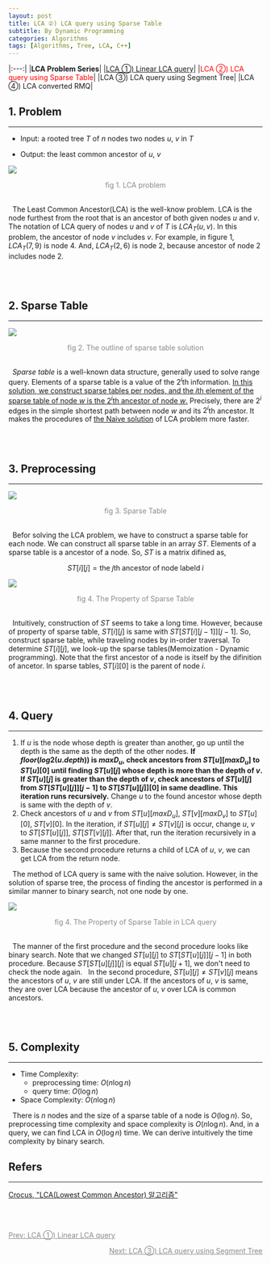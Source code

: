 ```yaml
---
layout: post
title: LCA ②) LCA query using Sparse Table
subtitle: By Dynamic Programming
categories: Algorithms
tags: [Algorithms, Tree, LCA, C++]
---
```


|:---:|
|<b>LCA Problem Series</b>|
|<a href = "https://unsik6.github.io/algorithms/2023/02/07/LCA1.html">LCA ①) Linear LCA query</a>|
|<span style = "color:red">LCA ②) LCA query using Sparse Table</span>|
|LCA ③) LCA query using Segment Tree|
|LCA ④) LCA converted RMQ|

## 1. Problem
<hr>

- Input:
    a rooted tree $T$ of $n$ nodes
    two nodes $u$, $v$ in $T$

- Output:
    the least common ancestor of $u$, $v$

<img src = "https://user-images.githubusercontent.com/80208196/217368506-8d36d245-d97f-4ce7-a97d-f9fcd10993ae.png"><center><span style = "opacity:0.5">fig 1. LCA problem</span></center><br/>

&nbsp;&nbsp;The Least Common Ancestor(LCA) is the well-know problem. LCA is the node furthest from the root that is an ancestor of both given nodes $u$ and $v$. The notation of LCA query of nodes $u$ and $v$ of $T$ is $LCA_T(u,v)$. In this problem, the ancestor of node $v$ includes $v$. For example, in figure 1, $LCA_T(7, 9)$ is node $4$. And, $LCA_T(2,6)$ is node $2$, because ancestor of node $2$ includes node $2$.

<br/><br/>

## 2. Sparse Table
<hr>

<img src = "https://user-images.githubusercontent.com/80208196/217377531-d4f82100-ea6f-4c82-b1fd-48b1de3dc567.png"><center><span style = "opacity:0.5">fig 2. The outline of sparse table solution</span></center><br/>

&nbsp;&nbsp;<i>Sparse table</i> is a well-known data structure, generally used to solve range query. Elements of a sparse table is a value of the $2^i$th information. <u>In this solution, we construct sparse tables per nodes, and the $i$th element of the sparse table of node $w$ is the $2^i$th ancestor of node $w$.</u> Precisely, there are $2^i$ edges in the simple shortest path between node $w$ and its $2^i$th ancestor. It makes the procedures of <a href = "https://unsik6.github.io/algorithms/2023/02/07/LCA1.html#h-2-naive-solution">the Naive solution</a> of LCA problem more faster.

<br/><br/>

## 3. Preprocessing
<hr>

<img src = "https://user-images.githubusercontent.com/80208196/217382525-f3af34f1-3445-4bb3-9e5e-539017d85653.png"><center><span style = "opacity:0.5">fig 3. Sparse Table</span></center><br/>

&nbsp;&nbsp;Befor solving the LCA problem, we have to construct a sparse table for each node. We can construct all sparse table in an array $ST$. Elements of a sparse table is a ancestor of a node. So, $ST$ is a matrix difined as,

$$
ST[i][j] = \mathrm{the} \; j \mathrm{th \; ancestor\; of\; node\; labeld} \; i
$$

<img src = "https://user-images.githubusercontent.com/80208196/217383670-875d136c-9807-4891-80a4-cb4eefc15238.png"><center><span style = "opacity:0.5">fig 4. The Property of Sparse Table</span></center><br/>

&nbsp;&nbsp;Intuitively, construction of $ST$ seems to take a long time. However, because of property of sparse table, $ST[i][j]$ is same with $ST[ST[i][j-1]][j-1]$. So, construct sparse table, while traveling nodes by in-order traversal. To determine $ST[i][j]$, we look-up the sparse tables(Memoization - Dynamic programming). Note that the first ancestor of a node is itself by the difinition of ancetor. In sparse tables, $ST[i][0]$ is the parent of node $i$.

<script src="https://gist.github.com/unsik6/ebd89824808d397d4e13cd441c5c23b4.js"></script>

<br/><br/>

## 4. Query
<hr>

1. If $u$ is the node whose depth is greater than another, go up until the depth is the same as the depth of the other nodes. <b>If $floor(log2(u.depth))$ is $maxD_u$, check ancestors from $ST[u][maxD_u]$ to $ST[u][0]$ until finding $ST[u][j]$ whose depth is more than the depth of $v$. If $ST[u][j]$ is greater than the depth of $v$, check ancestors of $ST[u][j]$ from $ST[ST[u][j]][j-1]$ to $ST[ST[u][j]][0]$ in same deadline. This iteration runs recursively.</b> Change $u$ to the found ancestor whose depth is same with the depth of $v$.
2. Check ancestors of $u$ and $v$ from $ST[u][maxD_u]$, $ST[v][maxD_v]$ to $ST[u][0]$, $ST[v][0]$. In the iteration, if $ST[u][j] \neq ST[v][j]$ is occur, change $u$, $v$ to $ST[ST[u][j]]$, $ST[ST[v][j]]$. After that, run the iteration recursively in a same manner to the first procedure.
3. Because the second procedure returns a child of LCA of $u$, $v$, we can get LCA from the return node.

&nbsp;&nbsp;The method of LCA query is same with the naive solution. However, in the solution of sparse tree, the process of finding the ancestor is performed in a similar manner to binary search, not one node by one.

<img src = "https://user-images.githubusercontent.com/80208196/217391595-82a93c5f-ffa4-40fa-87c7-f23a53b11730.png"><center><span style = "opacity:0.5">fig 4. The Property of Sparse Table in LCA query</span></center><br/>

&nbsp;&nbsp;The manner of the first procedure and the second procedure looks like binary search. Note that we changed $ST[u][j]$ to $ST[ST[u][j]][j-1]$ in both procedure. Because $ST[ST[u][j]][j]$ is equal $ST[u][j+1]$, we don't need to check the node again.
&nbsp;&nbsp;In the second procedure, $ST[u][j] \neq ST[v][j]$ means the ancestors of $u$, $v$ are still under LCA. If the ancestors of $u$, $v$ is same, they are over LCA because the ancestor of $u$, $v$ over LCA is common ancestors.

<script src="https://gist.github.com/unsik6/531e24ddfc2c2cd24b9a2bf378bd8059.js"></script>

<br/><br/>

## 5. Complexity
<hr>

- Time Complexity:
    - preprocessing time: $O(n \log{n})$
    - query time: $O(\log{n})$
- Space Complexity: $O(n\log{n})$

&nbsp;&nbsp;There is $n$ nodes and the size of a sparse table of a node is $O(\log{n})$. So, preprocessing time complexity and space complexity is $O(n\log{n})$. And, in a query, we can find LCA in $O(\log{n})$ time. We can derive intuitively the time complexity by binary search.

## Refers
<hr/>
<a href = "https://www.crocus.co.kr/660">Crocus, "LCA(Lowest Common Ancestor) 알고리즘"</a><br/>

<br/><br/>

<p style="text-align:left;opacity:0.5"><a href = "https://unsik6.github.io/algorithms/2023/02/07/LCA1.html">Prev: LCA ①) Linear LCA query</a></p>
<p style="text-align:right;opacity:0.5"><a href = "">Next: LCA ③) LCA query using Segment Tree</a></p>